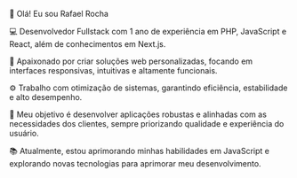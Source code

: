 👋 Olá! Eu sou Rafael Rocha

💻 Desenvolvedor Fullstack com 1 ano de experiência em PHP, JavaScript e React, além de conhecimentos em Next.js.

🚀 Apaixonado por criar soluções web personalizadas, focando em interfaces responsivas, intuitivas e altamente funcionais.

⚙️ Trabalho com otimização de sistemas, garantindo eficiência, estabilidade e alto desempenho.

🎯 Meu objetivo é desenvolver aplicações robustas e alinhadas com as necessidades dos clientes, sempre priorizando qualidade e experiência do usuário.

📚 Atualmente, estou aprimorando minhas habilidades em JavaScript e explorando novas tecnologias para aprimorar meu desenvolvimento.
